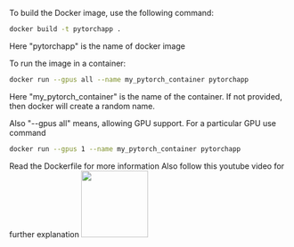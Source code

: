 To build the Docker image, use the following command:
```bash
docker build -t pytorchapp .
```
Here "pytorchapp" is the name of docker image


To run the image in a container:
```bash
docker run --gpus all --name my_pytorch_container pytorchapp
```
Here "my_pytorch_container" is the name of the container. If not provided, then docker will create a random name. 

Also "--gpus all" means, allowing GPU support. For a particular GPU use command
```bash 
docker run --gpus 1 --name my_pytorch_container pytorchapp
```

Read the Dockerfile for more information
Also follow this youtube video for further explanation
<a href="https://www.youtube.com/watch?v=KUECJHlV1LE&t=346s">
    <img src="https://github.com/sougato97/docker_demo_with_GPU/Designer.png" width="120" height="120" />
</a>
